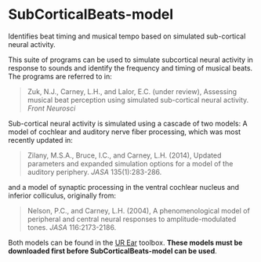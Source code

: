 # SubCorticalBeats-model
Identifies beat timing and musical tempo based on simulated sub-cortical neural activity.

This suite of programs can be used to simulate subcortical neural activity in response to sounds and identify the frequency and timing of musical beats.  The programs are referred to in:

> Zuk, N.J., Carney, L.H., and Lalor, E.C. (under review), Assessing musical beat perception using simulated sub-cortical neural activity. *Front Neurosci*

Sub-cortical neural activity is simulated using a cascade of two models: A model of cochlear and auditory nerve fiber processing, which was most recently updated in:

> Zilany, M.S.A., Bruce, I.C., and Carney, L.H. (2014), Updated parameters and expanded simulation options for a model of the auditory periphery. *JASA* 135(1):283-286.

and a model of synaptic processing in the ventral cochlear nucleus and inferior colliculus, originally from:

> Nelson, P.C., and Carney, L.H. (2004), A phenomenological model of peripheral and central neural responses to amplitude-modulated tones. *JASA* 116:2173-2186.

Both models can be found in the [UR Ear](https://www.urmc.rochester.edu/MediaLibraries/URMCMedia/labs/carney-lab/codes/UR_Ear_v1_0.zip) toolbox.  **These models must be downloaded first before SubCorticalBeats-model can be used**.
